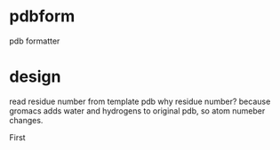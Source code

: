 # pdbform
pdb formatter 

# design
read residue number from template pdb
why residue number?
because gromacs adds water and hydrogens to original pdb, so atom numeber changes.

First 
